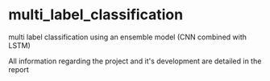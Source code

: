 # multi_label_classification
multi label classification using an ensemble model (CNN combined with LSTM)

All information regarding the project and it's development are detailed in the report
